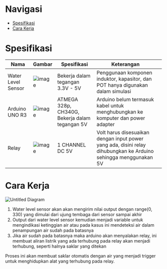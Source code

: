 # Navigasi
- [Spesifikasi](#Spesifikasi)
- [Cara Kerja](#Cara-Kerja)

# Spesifikasi

| Nama               | Gambar                                                                                                          | Spesifikasi                                    | Keterangan                                                                                                      |   |
|--------------------|-----------------------------------------------------------------------------------------------------------------|------------------------------------------------|-----------------------------------------------------------------------------------------------------------------|---|
| Water Level Sensor | ![image](https://user-images.githubusercontent.com/32509276/138574340-ed9b7020-d39f-485b-b1dd-905d2e24edcd.png) | Bekerja dalam tegangan 3.3V - 5V               | Penggunaan komponen induktor, kapasitor, dan POT hanya digunakan dalam simulasi                                 |   |
| Arduino UNO R3     | ![image](https://user-images.githubusercontent.com/32509276/138574587-eef6986a-7d93-47c4-a5b2-107a237856d1.png) | ATMEGA 328p, CH340G, Bekerja dalam tegangan 5V | Arduino belum termasuk kabel untuk menghubungkan ke komputer dan power adapter                                  |   |
| Relay              | ![image](https://user-images.githubusercontent.com/32509276/138574589-edc72398-77ad-40a8-ab72-2c6b64bb7011.png) | 1 CHANNEL DC 5V                                | Volt harus disesuaikan dengan input power yang ada, disini relay dihubungkan ke Arduino sehingga menggunakan 5V |   |

# Cara Kerja

![Untitled Diagram](https://user-images.githubusercontent.com/32509276/138574679-7bf49db3-5a3c-408d-8fa2-bddbd6770fa1.jpg)

1. Water level sensor akan akan mengirim nilai output dengan range(0, 330) yang dimulai dari ujung tembaga dari sensor sampai akhir
2. Output dari water level sensor kemudian menjadi variable untuk mengindikasi ketinggian air atau pada kasus ini mendeteksi air dalam penampungan air sudah pada batasnya
3. Jika air sudah pada batasnya maka arduino akan menyalakan relay, ini membuat aliran listrik yang ada terhubung pada relay akan menjadi terhubung, seperti halnya saklar yang ditekan

Proses ini akan membuat saklar otomatis dengan air yang menjadi trigger untuk menghidupkan alat yang terhubung pada relay.
